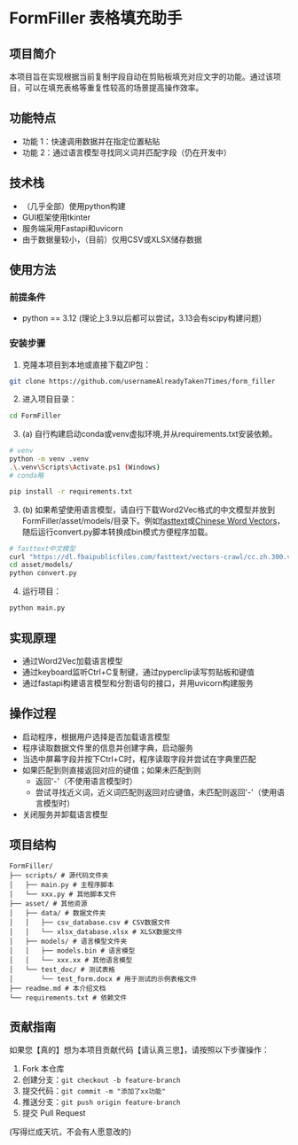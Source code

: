 # FormFiller 表格填充助手

## 项目简介
本项目旨在实现根据当前复制字段自动在剪贴板填充对应文字的功能。通过该项目，可以在填充表格等重复性较高的场景提高操作效率。

## 功能特点
- 功能 1：快速调用数据并在指定位置粘贴
- 功能 2：通过语言模型寻找同义词并匹配字段（仍在开发中）

## 技术栈
- （几乎全部）使用python构建
- GUI框架使用tkinter
- 服务端采用Fastapi和uvicorn
- 由于数据量较小，（目前）仅用CSV或XLSX储存数据

## 使用方法

### 前提条件
- python == 3.12
(理论上3.9以后都可以尝试，3.13会有scipy构建问题)

### 安装步骤
1. 克隆本项目到本地或直接下载ZIP包：

```bash
git clone https://github.com/usernameAlreadyTaken7Times/form_filler
```

2. 进入项目目录：

```bash
cd FormFiller
```

3. (a) 自行构建启动conda或venv虚拟环境,并从requirements.txt安装依赖。

```bash
# venv
python -m venv .venv
.\.venv\Scripts\Activate.ps1 (Windows)
# conda略
```

```bash
pip install -r requirements.txt
```

3. (b) 如果希望使用语言模型，请自行下载Word2Vec格式的中文模型并放到FormFiller/asset/models/目录下。例如[fasttext](https://fasttext.cc/)或[Chinese Word Vectors](https://github.com/Embedding/Chinese-Word-Vectors)，随后运行convert.py脚本转换成bin模式方便程序加载。

```bash
# fasttext中文模型
curl "https://dl.fbaipublicfiles.com/fasttext/vectors-crawl/cc.zh.300.vec.gz"
cd asset/models/
python convert.py
```

4. 运行项目：

```bash
python main.py
```
## 实现原理
- 通过Word2Vec加载语言模型
- 通过keyboard监听Ctrl+C复制键，通过pyperclip读写剪贴板和键值
- 通过fastapi构建语言模型和分割语句的接口，并用uvicorn构建服务


## 操作过程
- 启动程序，根据用户选择是否加载语言模型
- 程序读取数据文件里的信息并创建字典，启动服务
- 当选中屏幕字段并按下Ctrl+C时，程序读取字段并尝试在字典里匹配
- 如果匹配到则直接返回对应的键值；如果未匹配到则
    - 返回'-'（不使用语言模型时）
    - 尝试寻找近义词，近义词匹配则返回对应键值，未匹配则返回'-'（使用语言模型时）
- 关闭服务并卸载语言模型

## 项目结构

```
FormFiller/
├── scripts/ # 源代码文件夹
│   ├── main.py # 主程序脚本
│   └── xxx.py # 其他脚本文件
├── asset/ # 其他资源
│   ├── data/ # 数据文件夹
│   │   ├── csv_database.csv # CSV数据文件
│   │   └── xlsx_database.xlsx # XLSX数据文件
│   ├── models/ # 语言模型文件夹
│   │   ├── models.bin # 语言模型
│   │   └── xxx.xx # 其他语言模型
│   └── test_doc/ # 测试表格
│       └── test_form.docx # 用于测试的示例表格文件
├── readme.md # 本介绍文档
└── requirements.txt # 依赖文件
```

## 贡献指南
如果您【真的】想为本项目贡献代码【请认真三思】，请按照以下步骤操作：
1. Fork 本仓库
2. 创建分支：`git checkout -b feature-branch`
3. 提交代码：`git commit -m "添加了xx功能"`
4. 推送分支：`git push origin feature-branch`
5. 提交 Pull Request

(写得烂成天坑，不会有人愿意改的)